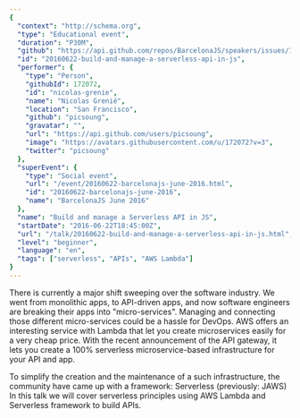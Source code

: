 ```yaml
---
{
  "context": "http://schema.org",
  "type": "Educational event",
  "duration": "P30M",
  "github": "https://api.github.com/repos/BarcelonaJS/speakers/issues/16",
  "id": "20160622-build-and-manage-a-serverless-api-in-js",
  "performer": {
    "type": "Person",
    "githubId": 172072,
    "id": "nicolas-grenie",
    "name": "Nicolas Grenié",
    "location": "San Francisco",
    "github": "picsoung",
    "gravatar": "",
    "url": "https://api.github.com/users/picsoung",
    "image": "https://avatars.githubusercontent.com/u/172072?v=3",
    "twitter": "picsoung"
  },
  "superEvent": {
    "type": "Social event",
    "url": "/event/20160622-barcelonajs-june-2016.html",
    "id": "20160622-barcelonajs-june-2016",
    "name": "BarcelonaJS June 2016"
  },
  "name": "Build and manage a Serverless API in JS",
  "startDate": "2016-06-22T18:45:00Z",
  "url": "/talk/20160622-build-and-manage-a-serverless-api-in-js.html",
  "level": "beginner",
  "language": "en",
  "tags": ["serverless", "APIs", "AWS Lambda"]
}
---
```


There is currently a major shift sweeping over the software industry. We went from monolithic apps, to API-driven apps, and now software engineers are breaking their apps into "micro-services".
Managing and connecting those different micro-services could be a hassle for DevOps.
AWS offers an interesting service with Lambda that let you create microservices easily for a very cheap price. With the recent announcement of the API gateway, it lets you create a 100% serverless microservice-based infrastructure for your API and app.

To simplify the creation and the maintenance of a such infrastructure, the community have came up with a framework: Serverless (previously: JAWS)
In this talk we will cover serverless principles using AWS Lambda and Serverless framework to build APIs.
